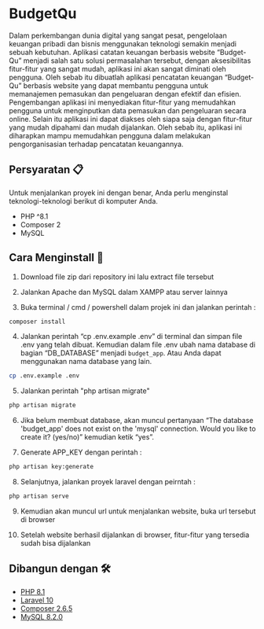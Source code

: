 
# BudgetQu

Dalam perkembangan dunia digital yang sangat pesat, pengelolaan keuangan pribadi dan bisnis menggunakan teknologi semakin menjadi sebuah kebutuhan. Aplikasi catatan keuangan berbasis website “Budget-Qu” menjadi salah satu solusi permasalahan tersebut, dengan aksesibilitas fitur-fitur yang sangat mudah, aplikasi ini akan sangat diminati oleh pengguna. 
Oleh sebab itu dibuatlah aplikasi pencatatan keuangan “Budget-Qu” berbasis website yang dapat membantu pengguna untuk memanajemen pemasukan dan pengeluaran dengan efektif dan efisien. Pengembangan aplikasi ini menyediakan fitur-fitur yang memudahkan pengguna untuk menginputkan data pemasukan dan pengeluaran secara online. Selain itu aplikasi ini dapat diakses oleh siapa saja dengan fitur-fitur yang mudah dipahami dan mudah dijalankan. Oleh sebab itu, aplikasi ini diharapkan mampu memudahkan pengguna dalam melakukan pengorganisasian terhadap pencatatan keuangannya.


## Persyaratan 📋

Untuk menjalankan proyek ini dengan benar, Anda perlu menginstal teknologi-teknologi berikut di komputer Anda.
* PHP ^8.1
* Composer 2
* MySQL

## Cara Menginstall 🔧

1. Download file zip dari repository ini lalu extract file tersebut

2. Jalankan Apache dan MySQL dalam XAMPP atau server lainnya

3. Buka terminal / cmd / powershell dalam projek ini dan jalankan perintah :
```bash
composer install
```

4. Jalankan perintah “cp .env.example .env” di terminal dan simpan file .env yang telah dibuat. Kemudian dalam file .env ubah nama database di bagian “DB_DATABASE” menjadi `budget_app`. Atau Anda dapat menggunakan nama database yang lain.
```bash
cp .env.example .env
```

5. Jalankan perintah "php artisan migrate"
```bash
php artisan migrate
```

6. Jika belum membuat database, akan muncul pertanyaan “The database 'budget_app' does not exist on the 'mysql' connection.  Would you like to create it? (yes/no)” kemudian ketik “yes”.

7. Generate APP_KEY dengan perintah :
```bash
php artisan key:generate
```

8. Selanjutnya, jalankan proyek laravel dengan peirntah :
```bash
php artisan serve
```

9. Kemudian akan muncul url untuk menjalankan website, buka url tersebut di browser

10. Setelah website berhasil dijalankan di browser, fitur-fitur yang tersedia sudah bisa dijalankan

## Dibangun dengan 🛠️

- [PHP 8.1](https://www.php.net/releases/8.1/es.php)
- [Laravel 10](https://laravel.com/docs/10.x)
- [Composer 2.6.5](https://getcomposer.org/)
- [MySQL 8.2.0](https://dev.mysql.com/downloads/mysql/)



